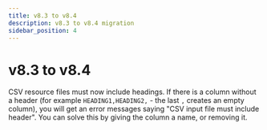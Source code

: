 ```yaml
---
title: v8.3 to v8.4
description: v8.3 to v8.4 migration
sidebar_position: 4
---
```


# v8.3 to v8.4

CSV resource files must now include headings. If there is a column without a header (for example `HEADING1,HEADING2,` - the last `,` creates an empty column), you will get an error messages saying "CSV input file must include header". You can solve this by giving the column a name, or removing it.
